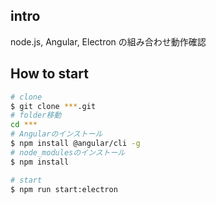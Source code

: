 ## intro
node.js, Angular, Electron の組み合わせ動作確認


## How to start
```bash
# clone
$ git clone ***.git
# folder移動
cd ***
# Angularのインストール
$ npm install @angular/cli -g
# node_modulesのインストール
$ npm install

# start
$ npm run start:electron
```